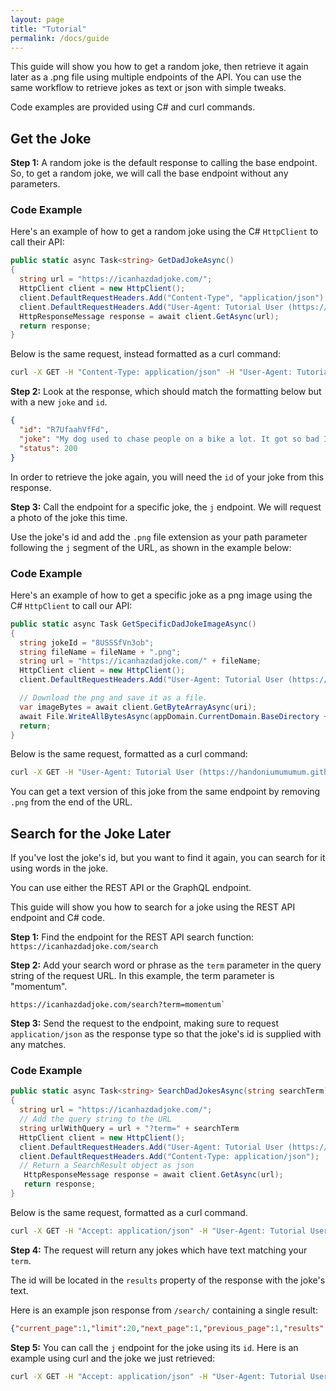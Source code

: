 ```yaml
---
layout: page
title: "Tutorial"
permalink: /docs/guide
---
```


This guide will show you how to get a random joke, then retrieve it again later as a .png file using multiple endpoints of the API. You can use the same workflow to retrieve jokes as text or json with simple tweaks.

Code examples are provided using C# and curl commands.

## Get the Joke

**Step 1:** A random joke is the default response to calling the base endpoint. So, to get a random joke, we will call the base endpoint without any parameters.

### Code Example

Here's an example of how to get a random joke using the C# `HttpClient` to call their API:

```csharp
public static async Task<string> GetDadJokeAsync()
{
  string url = "https://icanhazdadjoke.com/";
  HttpClient client = new HttpClient();
  client.DefaultRequestHeaders.Add("Content-Type", "application/json");
  client.DefaultRequestHeaders.Add("User-Agent: Tutorial User (https://handoniumumumum.github.io/icanhazdoctest/)")
  HttpResponseMessage response = await client.GetAsync(url);
  return response;
}
```

Below is the same request, instead formatted as a curl command:

```bash
curl -X GET -H "Content-Type: application/json" -H "User-Agent: Tutorial User (https://handoniumumumum.github.io/icanhazdoctest/)" https://icanhazdadjoke.com/
```

**Step 2:** Look at the response, which should match the formatting below but with a new `joke` and `id`.

```json
{
  "id": "R7UfaahVfFd",
  "joke": "My dog used to chase people on a bike a lot. It got so bad I had to take his bike away.",
  "status": 200
}
```

In order to retrieve the joke again, you will need the `id` of your joke from this response.

**Step 3:** Call the endpoint for a specific joke, the `j` endpoint. We will request a photo of the joke this time.

Use the joke's id and add the `.png` file extension as your path parameter following the `j` segment of the URL, as shown in the example below:

### Code Example

Here's an example of how to get a specific joke as a png image using the C# `HttpClient` to call our API:

```csharp
public static async Task GetSpecificDadJokeImageAsync()
{
  string jokeId = "8USSSfVn3ob";
  string fileName = fileName + ".png";
  string url = "https://icanhazdadjoke.com/" + fileName;
  HttpClient client = new HttpClient();
  client.DefaultRequestHeaders.Add("User-Agent: Tutorial User (https://handoniumumumum.github.io/icanhazdoctest/)")

  // Download the png and save it as a file.
  var imageBytes = await client.GetByteArrayAsync(uri);
  await File.WriteAllBytesAsync(appDomain.CurrentDomain.BaseDirectory + fileName, imageBytes);
  return;
}
```

Below is the same request, formatted as a curl command:

```bash
curl -X GET -H "User-Agent: Tutorial User (https://handoniumumumum.github.io/icanhazdoctest/)" https://icanhazdadjoke.com/j/<joke_id>.png`
```

You can get a text version of this joke from the same endpoint by removing `.png` from the end of the URL.

## Search for the Joke Later

If you've lost the joke's id, but you want to find it again, you can search for it using words in the joke.

You can use either the REST API or the GraphQL endpoint. 

This guide will show you how to search for a joke using the REST API endpoint and C# code.

**Step 1:** Find the endpoint for the REST API search function: `https://icanhazdadjoke.com/search`

**Step 2:** Add your search word or phrase as the `term` parameter in the query string of the request URL. In this example, the term parameter is "momentum".

```
https://icanhazdadjoke.com/search?term=momentum`
```

**Step 3:** Send the request to the endpoint, making sure to request `application/json` as the response type so that the joke's id is supplied with any matches.

### Code Example

```csharp
public static async Task<string> SearchDadJokesAsync(string searchTerm)
{
  string url = "https://icanhazdadjoke.com/";
  // Add the query string to the URL
  string urlWithQuery = url + "?term=" + searchTerm
  HttpClient client = new HttpClient();
  client.DefaultRequestHeaders.Add("User-Agent: Tutorial User (https://handoniumumumum.github.io/icanhazdoctest/)")
  client.DefaultRequestHeaders.Add("Content-Type: application/json");
  // Return a SearchResult object as json
   HttpResponseMessage response = await client.GetAsync(url);
   return response;
}
```

Below is the same request, formatted as a curl command.

```bash
curl -X GET -H "Accept: application/json" -H "User-Agent: Tutorial User (https://handoniumumumum.github.io/icanhazdoctest/)" https://icanhazdadjoke.com/search?term=momentum
```

**Step 4:** The request will return any jokes which have text matching your `term`.

The id will be located in the `results` property of the response with the joke's text. 

Here is an example json response from `/search/`  containing a single result:

```json
{"current_page":1,"limit":20,"next_page":1,"previous_page":1,"results":[{"id":"8USSSfVn3ob","joke":"I've been trying to come up with a dad joke about momentum . . . but I just can't seem to get it going."}],"search_term":"momentum","status":200,"total_jokes":1,"total_pages":1}
```

**Step 5:** You can call the `j` endpoint for the joke using its `id`. Here is an example using curl and the joke we just retrieved:

```bash
curl -X GET -H "Accept: application/json" -H "User-Agent: Tutorial User (https://handoniumumumum.github.io/icanhazdoctest/)" https://icanhazdadjoke.com/j/8USSSfVn3ob
```
